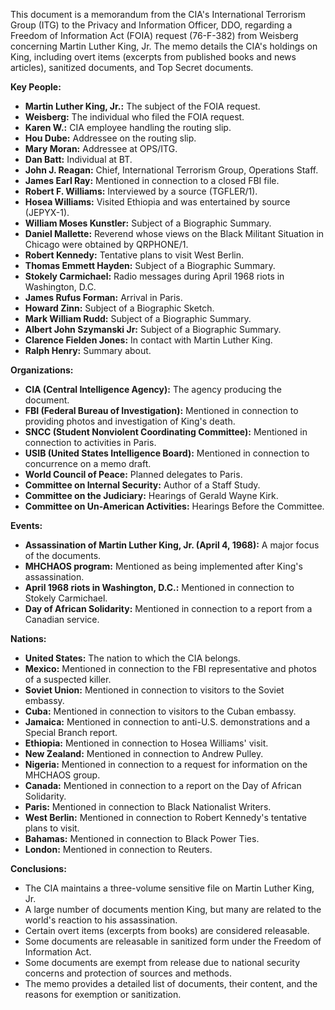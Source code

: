 This document is a memorandum from the CIA's International Terrorism Group (ITG) to the Privacy and Information Officer, DDO, regarding a Freedom of Information Act (FOIA) request (76-F-382) from Weisberg concerning Martin Luther King, Jr. The memo details the CIA's holdings on King, including overt items (excerpts from published books and news articles), sanitized documents, and Top Secret documents.

**Key People:**

*   **Martin Luther King, Jr.:** The subject of the FOIA request.
*   **Weisberg:** The individual who filed the FOIA request.
*   **Karen W.:** CIA employee handling the routing slip.
*   **Hou Dube:** Addressee on the routing slip.
*   **Mary Moran:** Addressee at OPS/ITG.
*   **Dan Batt:** Individual at BT.
*   **John J. Reagan:** Chief, International Terrorism Group, Operations Staff.
*   **James Earl Ray:** Mentioned in connection to a closed FBI file.
*   **Robert F. Williams:** Interviewed by a source (TGFLER/1).
*   **Hosea Williams:** Visited Ethiopia and was entertained by source (JEPYX-1).
*   **William Moses Kunstler:** Subject of a Biographic Summary.
*   **Daniel Mallette:** Reverend whose views on the Black Militant Situation in Chicago were obtained by QRPHONE/1.
*   **Robert Kennedy:** Tentative plans to visit West Berlin.
*   **Thomas Emmett Hayden:** Subject of a Biographic Summary.
*   **Stokely Carmichael:** Radio messages during April 1968 riots in Washington, D.C.
*   **James Rufus Forman:** Arrival in Paris.
*   **Howard Zinn:** Subject of a Biographic Sketch.
*   **Mark William Rudd:** Subject of a Biographic Summary.
*   **Albert John Szymanski Jr:** Subject of a Biographic Summary.
*   **Clarence Fielden Jones:** In contact with Martin Luther King.
*   **Ralph Henry:** Summary about.

**Organizations:**

*   **CIA (Central Intelligence Agency):** The agency producing the document.
*   **FBI (Federal Bureau of Investigation):** Mentioned in connection to providing photos and investigation of King's death.
*   **SNCC (Student Nonviolent Coordinating Committee):** Mentioned in connection to activities in Paris.
*   **USIB (United States Intelligence Board):** Mentioned in connection to concurrence on a memo draft.
*   **World Council of Peace:** Planned delegates to Paris.
*   **Committee on Internal Security:** Author of a Staff Study.
*   **Committee on the Judiciary:** Hearings of Gerald Wayne Kirk.
*   **Committee on Un-American Activities:** Hearings Before the Committee.

**Events:**

*   **Assassination of Martin Luther King, Jr. (April 4, 1968):** A major focus of the documents.
*   **MHCHAOS program:** Mentioned as being implemented after King's assassination.
*   **April 1968 riots in Washington, D.C.:** Mentioned in connection to Stokely Carmichael.
*   **Day of African Solidarity:** Mentioned in connection to a report from a Canadian service.

**Nations:**

*   **United States:** The nation to which the CIA belongs.
*   **Mexico:** Mentioned in connection to the FBI representative and photos of a suspected killer.
*   **Soviet Union:** Mentioned in connection to visitors to the Soviet embassy.
*   **Cuba:** Mentioned in connection to visitors to the Cuban embassy.
*   **Jamaica:** Mentioned in connection to anti-U.S. demonstrations and a Special Branch report.
*   **Ethiopia:** Mentioned in connection to Hosea Williams' visit.
*   **New Zealand:** Mentioned in connection to Andrew Pulley.
*   **Nigeria:** Mentioned in connection to a request for information on the MHCHAOS group.
*   **Canada:** Mentioned in connection to a report on the Day of African Solidarity.
*   **Paris:** Mentioned in connection to Black Nationalist Writers.
*   **West Berlin:** Mentioned in connection to Robert Kennedy's tentative plans to visit.
*   **Bahamas:** Mentioned in connection to Black Power Ties.
*   **London:** Mentioned in connection to Reuters.

**Conclusions:**

*   The CIA maintains a three-volume sensitive file on Martin Luther King, Jr.
*   A large number of documents mention King, but many are related to the world's reaction to his assassination.
*   Certain overt items (excerpts from books) are considered releasable.
*   Some documents are releasable in sanitized form under the Freedom of Information Act.
*   Some documents are exempt from release due to national security concerns and protection of sources and methods.
*   The memo provides a detailed list of documents, their content, and the reasons for exemption or sanitization.

